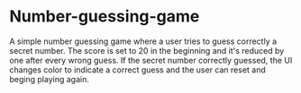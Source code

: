 # Number-guessing-game

A simple number guessing game where a user tries to guess correctly a secret number. The score is set to 20 in the beginning and it's reduced by one after every wrong guess. If the secret number correctly guessed, the UI changes color to indicate a correct guess and the user can reset and beging playing again.
